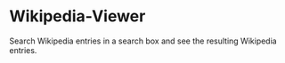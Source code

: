 # Wikipedia-Viewer

Search Wikipedia entries in a search box and see the resulting Wikipedia entries.
